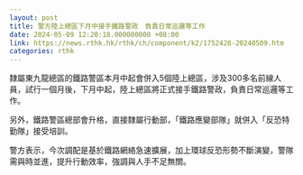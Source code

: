 ```yaml
---
layout: post
title: 警方陸上總區下月中接手鐵路警政　負責日常巡邏等工作
date: 2024-05-09 12:20:18.000000000 +08:00
link: https://news.rthk.hk/rthk/ch/component/k2/1752428-20240509.htm
categories: rthk
---
```


隸屬東九龍總區的鐵路警區本月中起會併入5個陸上總區，涉及300多名前線人員，試行一個月後，下月中起，陸上總區將正式接手鐵路警政，負責日常巡邏等工作。

另外，鐵路警區總部會升格，直接隸屬行動部，「鐵路應變部隊」就併入「反恐特勤隊」接受培訓。

警方表示，今次調配是基於鐵路網絡急速擴展，加上環球反恐形勢不斷演變，警隊需與時並進，提升行動效率，強調與人手不足無關。
